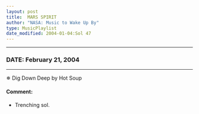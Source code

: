 ```yaml
---
layout: post
title:  MARS SPIRIT
author: "NASA: Music to Wake Up By"
type: MusicPlaylist
date_modified: 2004-01-04:Sol 47
---
```


----
### DATE: February 21, 2004
----
✵ Dig Down Deep by Hot Soup

#### Comment:
* Trenching sol.
